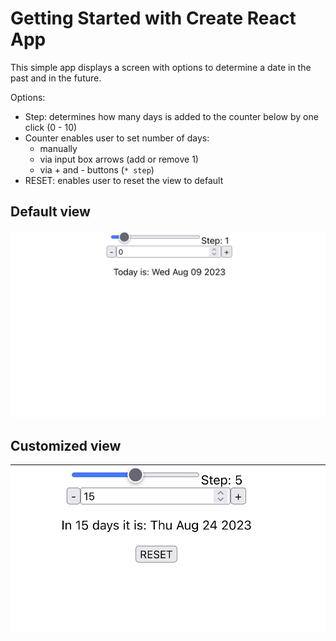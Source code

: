# Getting Started with Create React App

This simple app displays a screen with options to determine a date in the past and in the future.

Options: 
 - Step: determines how many days is added to the counter below by one click (0 - 10)
 - Counter enables user to set number of days: 
   - manually
   - via input box arrows (add or remove 1)
   - via + and - buttons (`* step`)
 - RESET: enables user to reset the view to default

## Default view
![Default view](./public/appView/default-view.png)

## Customized view
![Customized View](./public/appView/customized-view.png)

